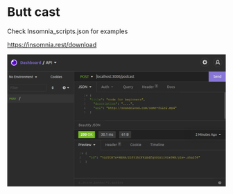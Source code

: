 # Butt cast

Check Insomnia_scripts.json for examples

https://insomnia.rest/download

![](./insomnia.jpg)
